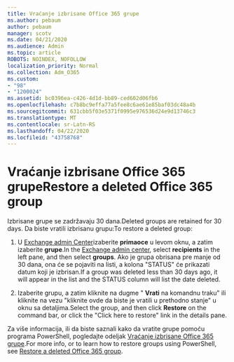```yaml
---
title: Vraćanje izbrisane Office 365 grupe
ms.author: pebaum
author: pebaum
manager: scotv
ms.date: 04/21/2020
ms.audience: Admin
ms.topic: article
ROBOTS: NOINDEX, NOFOLLOW
localization_priority: Normal
ms.collection: Adm_O365
ms.custom:
- "98"
- "1200024"
ms.assetid: bc0396ea-c426-4d1d-bb89-ced602d06fb6
ms.openlocfilehash: c7b8bc9effa77a5fee8c6ae61e85baf03dc48a4b
ms.sourcegitcommit: 631cbb5f03e5371f0995e976536d24e9d13746c3
ms.translationtype: MT
ms.contentlocale: sr-Latn-RS
ms.lasthandoff: 04/22/2020
ms.locfileid: "43758768"
---
```

# <a name="restore-a-deleted-office-365-group"></a><span data-ttu-id="64963-102">Vraćanje izbrisane Office 365 grupe</span><span class="sxs-lookup"><span data-stu-id="64963-102">Restore a deleted Office 365 group</span></span>

<span data-ttu-id="64963-103">Izbrisane grupe se zadržavaju 30 dana.</span><span class="sxs-lookup"><span data-stu-id="64963-103">Deleted groups are retained for 30 days.</span></span> <span data-ttu-id="64963-104">Da biste vratili izbrisanu grupu:</span><span class="sxs-lookup"><span data-stu-id="64963-104">To restore a deleted group:</span></span>
  
1. <span data-ttu-id="64963-105">U [Exchange admin Center](https://outlook.office365.com/ecp/)izaberite **primaoce** u levom oknu, a zatim izaberite **grupe**.</span><span class="sxs-lookup"><span data-stu-id="64963-105">In the [Exchange admin center](https://outlook.office365.com/ecp/), select **recipients** in the left pane, and then select **groups**.</span></span> <span data-ttu-id="64963-106">Ako je grupa obrisana pre manje od 30 dana, ona će se pojaviti na listi, a kolona "STATUS" će prikazati datum koji je izbrisan.</span><span class="sxs-lookup"><span data-stu-id="64963-106">If a group was deleted less than 30 days ago, it will appear in the list and the STATUS column will list the date deleted.</span></span>

2. <span data-ttu-id="64963-107">Izaberite grupu, a zatim kliknite na dugme " **Vrati** na komandnu traku" ili kliknite na vezu "kliknite ovde da biste je vratili u prethodno stanje" u oknu sa detaljima.</span><span class="sxs-lookup"><span data-stu-id="64963-107">Select the group, and then click **Restore** on the command bar, or click the "Click here to restore" link in the details pane.</span></span>

<span data-ttu-id="64963-108">Za više informacija, ili da biste saznali kako da vratite grupe pomoću programa PowerShell, pogledajte odeljak [Vraćanje izbrisane Office 365 grupe](https://go.microsoft.com/fwlink/?linkid=867802).</span><span class="sxs-lookup"><span data-stu-id="64963-108">For more info, or to learn how to restore groups using PowerShell, see [Restore a deleted Office 365 group](https://go.microsoft.com/fwlink/?linkid=867802).</span></span>
  